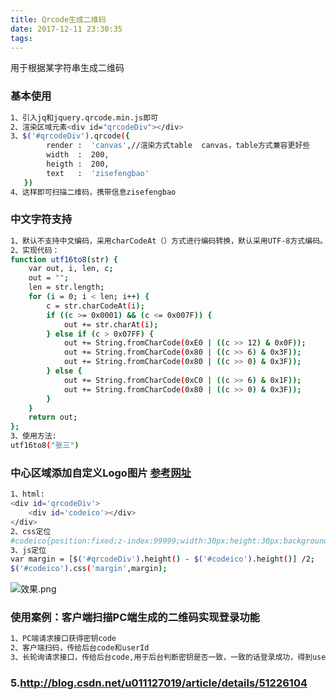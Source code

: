 ```yaml
---
title: Qrcode生成二维码
date: 2017-12-11 23:30:35
tags:
---
```

 用于根据某字符串生成二维码
<!-- more -->
### 基本使用
``` bash
1、引入jq和jquery.qrcode.min.js即可
2、渲染区域元素<div id="qrcodeDiv"></div>
3、$('#qrcodeDiv').qrcode({
        render :  'canvas',//渲染方式table  canvas，table方式兼容更好些
        width  :  200,
        heigth :  200,
        text   :  'zisefengbao'
   })
4、这样即可扫描二维码，携带信息zisefengbao
```
### 中文字符支持
``` bash
1、默认不支持中文编码，采用charCodeAt（）方式进行编码转换，默认采用UTF-8方式编码。而中文一般采用UTF-16编码实现，会乱码。解决方法是在二维码编码钱转换UTF-8
2、实现代码：
function utf16to8(str) {
    var out, i, len, c;
    out = "";
    len = str.length;
    for (i = 0; i < len; i++) {
        c = str.charCodeAt(i);
        if ((c >= 0x0001) && (c <= 0x007F)) {
            out += str.charAt(i);
        } else if (c > 0x07FF) {
            out += String.fromCharCode(0xE0 | ((c >> 12) & 0x0F));
            out += String.fromCharCode(0x80 | ((c >> 6) & 0x3F));
            out += String.fromCharCode(0x80 | ((c >> 0) & 0x3F));
        } else {
            out += String.fromCharCode(0xC0 | ((c >> 6) & 0x1F));
            out += String.fromCharCode(0x80 | ((c >> 0) & 0x3F));
        }
    }
    return out;
};
3、使用方法:
utf16to8("张三")
```
### 中心区域添加自定义Logo图片   [参考网址](http://blog.csdn.net/gao36951/article/details/48975353)
``` bash
1、html:
<div id='qrcodeDiv'>
    <div id='codeico'></div>
</div>
2、css定位
#codeico{position:fixed;z-index:99999;width:30px;height:30px;background:url(weizhi.jpg) no-repeat 100%;
3、js定位
var margin = [$('#qrcodeDiv').height() - $('#codeico').height()] /2;
$('#codeico').css('margin',margin);
```

![效果.png](http://upload-images.jianshu.io/upload_images/3859151-1c2557ca65d9894a.png?imageMogr2/auto-orient/strip%7CimageView2/2/w/1240)
### 使用案例：客户端扫描PC端生成的二维码实现登录功能
``` bash
1、PC端请求接口获得密钥code
2、客户端扫码，传给后台code和userId
3、长轮询请求接口，传给后台code,用于后台判断密钥是否一致，一致的话登录成功，得到userId
```
### 5.http://blog.csdn.net/u011127019/article/details/51226104